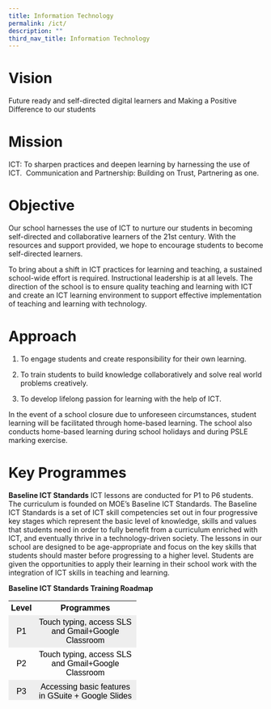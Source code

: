 ```yaml
---
title: Information Technology
permalink: /ict/
description: ""
third_nav_title: Information Technology
---
```

# Vision
Future ready and self-directed digital learners and Making a Positive Difference to our students

# Mission
ICT: To sharpen practices and deepen learning by harnessing the use of ICT. 
Communication and Partnership: Building on Trust, Partnering as one.

# Objective
Our school harnesses the use of ICT to nurture our students in becoming self-directed and collaborative learners of the 21st century. With the resources and support provided, we hope to encourage students to become self-directed learners.

To bring about a shift in ICT practices for learning and teaching, a sustained school-wide effort is required. Instructional leadership is at all levels. The direction of the school is to ensure quality teaching and learning with ICT and create an ICT learning environment to support effective implementation of teaching and learning with technology.

# Approach

1. To engage students and create responsibility for their own learning.

2. To train students to build knowledge collaboratively and solve real world problems creatively.

3. To develop lifelong passion for learning with the help of ICT.

In the event of a school closure due to unforeseen circumstances, student learning will be facilitated through home-based learning. The school also conducts home-based learning during school holidays and during PSLE marking exercise.

# Key Programmes
**Baseline ICT Standards**
ICT lessons are conducted for P1 to P6 students. The curriculum is founded on MOE’s Baseline ICT Standards. The Baseline ICT Standards is a set of ICT skill competencies set out in four progressive key stages which represent the basic level of knowledge, skills and values that students need in order to fully benefit from a curriculum enriched with ICT, and eventually thrive in a technology-driven society. The lessons in our school are designed to be age-appropriate and focus on the key skills that students should master before progressing to a higher level. Students are given the opportunities to apply their learning in their school work with the integration of ICT skills in teaching and learning.

**Baseline ICT Standards Training Roadmap**

<table style="box-sizing: border-box; color: rgb(0, 0, 0); font-family: Signika, Arial, sans-serif; font-size: 16px; font-style: normal; font-variant-ligatures: normal; font-variant-caps: normal; font-weight: 400; letter-spacing: normal; orphans: 2; text-align: start; text-transform: none; white-space: normal; widows: 2; word-spacing: 0px; -webkit-text-stroke-width: 0px; text-decoration-thickness: initial; text-decoration-style: initial; text-decoration-color: initial; height: 197px; width: 589px;"><tbody style="box-sizing: border-box;"><tr style="box-sizing: border-box;"><td style="box-sizing: border-box; padding: 5px; width: 10px; border-color: rgb(0, 0, 0); text-align: center;"><span style="box-sizing: border-box; font-family: helvetica, arial, sans-serif;"><strong style="box-sizing: border-box; font-weight: bolder;">Level</strong></span></td><td style="box-sizing: border-box; padding: 5px; width: 202px; border-color: rgb(0, 0, 0); text-align: center;"><span style="box-sizing: border-box; font-family: helvetica, arial, sans-serif;"><strong style="box-sizing: border-box; font-weight: bolder;">Programmes</strong></span></td></tr><tr style="box-sizing: border-box; background: rgb(238, 238, 238);"><td style="box-sizing: border-box; padding: 5px; width: 10px; border-color: rgb(0, 0, 0); text-align: center;"><span style="box-sizing: border-box; font-family: helvetica, arial, sans-serif;">P1</span></td><td style="box-sizing: border-box; padding: 5px; width: 202px; border-color: rgb(0, 0, 0); text-align: center;"><span style="box-sizing: border-box; font-family: helvetica, arial, sans-serif;">Touch typing, access SLS and Gmail+Google Classroom</span></td></tr><tr style="box-sizing: border-box;"><td style="box-sizing: border-box; padding: 5px; width: 10px; border-color: rgb(0, 0, 0); text-align: center;"><span style="box-sizing: border-box; font-family: helvetica, arial, sans-serif;">P2</span></td><td style="box-sizing: border-box; padding: 5px; width: 202px; border-color: rgb(0, 0, 0); text-align: center;"><span style="box-sizing: border-box; font-family: helvetica, arial, sans-serif;">Touch typing, access SLS and Gmail+Google Classroom</span></td></tr><tr style="box-sizing: border-box; background: rgb(238, 238, 238);"><td style="box-sizing: border-box; padding: 5px; width: 10px; border-color: rgb(0, 0, 0); text-align: center;"><span style="box-sizing: border-box; font-family: helvetica, arial, sans-serif;">P3</span></td><td style="box-sizing: border-box; padding: 5px; width: 202px; border-color: rgb(0, 0, 0); text-align: center;"><span style="box-sizing: border-box; font-family: helvetica, arial, sans-serif;">Accessing basic features in GSuite + Google Slides</span></td></tr><tr style="box-sizing: border-box;"><td style="box-sizing: border-box; padding: 5px; width: 10px; border-color: rgb(0, 0, 0); text-align: center;"><span style="box-sizing: border-box; font-family: helvetica, arial, sans-serif;">P4</span></td><td style="box-sizing: border-box; padding: 5px; width: 202px; border-color: rgb(0, 0, 0); text-align: center;"><span style="box-sizing: border-box; font-family: helvetica, arial, sans-serif;">Accessing basic features in GSuite + Google Doc</span></td></tr><tr style="box-sizing: border-box; background: rgb(238, 238, 238);"><td style="box-sizing: border-box; padding: 5px; width: 10px; border-color: rgb(0, 0, 0); text-align: center;"><span style="box-sizing: border-box; font-family: helvetica, arial, sans-serif;">P5</span></td><td style="box-sizing: border-box; padding: 5px; width: 202px; border-color: rgb(0, 0, 0); text-align: center;"><span style="box-sizing: border-box; font-family: helvetica, arial, sans-serif;">Accessing basic features in GSuite + Google Sheet</span></td></tr><tr style="box-sizing: border-box;"><td style="box-sizing: border-box; padding: 5px; width: 10px; border-color: rgb(0, 0, 0); text-align: center;"><span style="box-sizing: border-box; font-family: helvetica, arial, sans-serif;">P6</span></td><td style="box-sizing: border-box; padding: 5px; width: 202px; border-color: rgb(0, 0, 0); text-align: center;"><span style="box-sizing: border-box; font-family: helvetica, arial, sans-serif;">Basic Coding</span></td></tr></tbody></table>